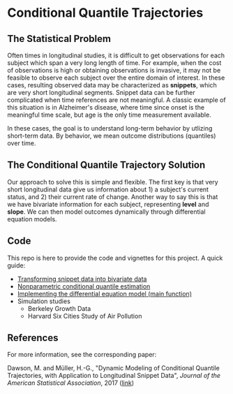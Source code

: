 # Conditional Quantile Trajectories

## The Statistical Problem

Often times in longitudinal studies, it is difficult to get observations for each subject which span a very long length of time. For example, when the cost of observations is high or obtaining observations is invasive, it may not be feasible to observe each subject over the entire domain of interest. In these cases, resulting observed data may be characterized as **snippets**, which are very short longitudinal segments. Snippet data can be further complicated when time references are not meaningful. A classic example of this situation is in Alzheimer's disease, where time since onset is the meaningful time scale, but age is the only time measurement available.

In these cases, the goal is to understand long-term behavior by utlizing short-term data. By behavior, we mean outcome distributions (quantiles) over time.

## The Conditional Quantile Trajectory Solution

Our approach to solve this is simple and flexible. The first key is that very short longitudinal data give us information about 1) a subject's current status, and 2) their current rate of change. Another way to say this is that we have bivariate information for each subject, representing **level** and **slope**. We can then model outcomes dynamically through differential equation models.

## Code

This repo is here to provide the code and vignettes for this project. A quick guide:

- [Transforming snippet data into bivariate data](https://github.com/mwdawson/Conditional-Quantile-Trajectories/blob/master/Examples/Snippet2XZUsage.md#using-functions-in-snippet2xzr)
- [Nonparametric conditional quantile estimation](https://github.com/mwdawson/Conditional-Quantile-Trajectories/blob/master/Examples/CondQuantUsage.md#using-functions-in-condquantr)
- [Implementing the differential equation model (main function)](https://github.com/mwdawson/Conditional-Quantile-Trajectories/blob/master/R/CondQuantTraj.R)
- Simulation studies
  - Berkeley Growth Data
  - Harvard Six Cities Study of Air Pollution

## References

For more information, see the corresponding paper: 

Dawson, M. and M&uuml;ller, H.-G., "Dynamic Modeling of Conditional Quantile Trajectories, with Application to Longitudinal Snippet Data", *Journal of the American Statistical Association*, 2017 ([link](http://www.tandfonline.com/doi/abs/10.1080/01621459.2017.1356321))
